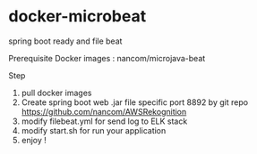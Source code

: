 # docker-microbeat
spring boot ready and file beat

Prerequisite 
Docker images : nancom/microjava-beat


Step 
1. pull docker images
2. Create spring boot web .jar file specific port 8892 by git repo https://github.com/nancom/AWSRekognition
3. modify filebeat.yml for send log to ELK stack
4. modify start.sh for run your application 
5. enjoy !

